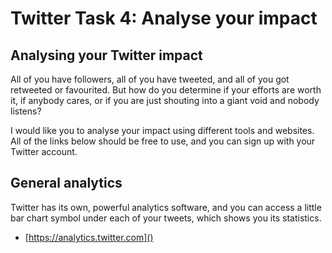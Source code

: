 # Twitter Task 4: Analyse your impact

## Analysing your Twitter impact

All of you have followers, all of you have tweeted, and all of you got retweeted or favourited. But how do you determine if your efforts are worth it, if anybody cares, or if you are just shouting into a giant void and nobody listens?

I would like you to analyse your impact using different tools and websites. All of the links below should be free to use, and you can sign up with your Twitter account. 

## General analytics

Twitter has its own, powerful analytics software, and you can access a little bar chart symbol under each of your tweets, which shows you its statistics. 

- [https://analytics.twitter.com]()